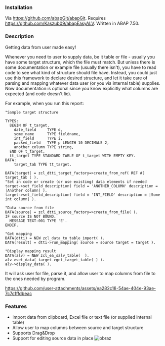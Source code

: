 
### Installation
Via https://github.com/abapGit/abapGit. Requires https://github.com/Kaszub09/abapEasyALV. Written in ABAP 7.50.

### Description
Getting data from user made easy! 

Whenever you need to user to supply data, be it table or file - usually you have some target structure, which the file must match. But unless there is some documentation or example file (usually there isn't), you have to read code to see what kind of structure should file have. Instead, you could just use this framework to declare desired structure, and let it take care of parsing and mapping whatever data user (or you via internal table) supplies. Now documentation is optional since you know explicitly what columns are expected (and code doesn't lie).

For example, when you run this report:
```abap
"Sample target structure

TYPES:
  BEGIN OF t_target,
    date_field     TYPE d,
    some_name      TYPE fieldname,
    int_field      TYPE i,
    packed_field   TYPE p LENGTH 10 DECIMALS 2,
    another_column TYPE string,
  END OF t_target,
  tt_target TYPE STANDARD TABLE OF t_target WITH EMPTY KEY.
DATA:
    target_tab TYPE tt_target.

DATA(target) = zcl_dtti_target_factory=>create_from_ref( REF #( target_tab ) ).
"Set in code or create (or use existing) data elements if needed
target->set_field_description( field = 'ANOTHER_COLUMN' description = |Another column| ).
target->set_field_description( field = 'INT_FIELD' description = |Some int column| ).

"Data source from file
DATA(source) = zcl_dtti_source_factory=>create_from_file( ).
IF source IS NOT BOUND.
  MESSAGE TEXT-001 TYPE 'E'.
ENDIF.

"Get mapping
DATA(dtti) = NEW zcl_data_to_table_import( ).
DATA(result) = dtti->run_mapping( source = source target = target ).

"Display mapping result
DATA(alv) = NEW zcl_ea_salv_table(  ).
alv->set_data( target->get_target_table( ) ).
alv->display_data( ).
```
It will ask user for file, parse it, and allow user to map columns from file to the ones needed by program.

https://github.com/user-attachments/assets/ea282c18-54ae-404e-93ae-7c7c1ffdbeac


### Features
- Import data from clipboard, Excel file or text file (or supplied internal table)
- Allow user to map columns between source and target structure
- Supports Drag&Drop
- Support for editing source data in place
![obraz](https://github.com/user-attachments/assets/5d4dfe93-5dbc-4da4-9436-2bd9cbd2194a)

